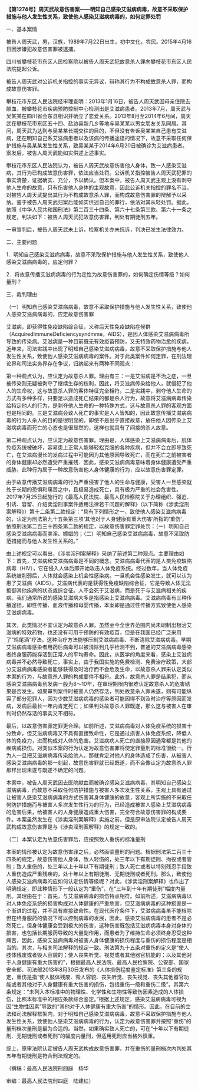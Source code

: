 **【第1274号】周天武故意伤害案——明知自己感染艾滋病病毒，故意不采取保护措施与他人发生性关系，致使他人感染艾滋病病毒的，如何定罪处罚**

一、基本案情

被告人周天武，男，汉族，1989年7月22日出生，初中文化，农民。2015年4月16日因涉嫌犯故意伤害罪被逮捕。

四川省攀枝花市东区人民检察院以被告人周天武犯故意杀人罪向攀枝花市东区人民法院提起公诉。

被告人周天武对公诉机关指控的事实无异议，辩称其行为不构成故意杀人罪，而构成故意伤害罪。

攀枝花市东区人民法院经审理查明：2013年1月16日，被告人周天武因母亲住院去献血，被攀枝花市疾病预防控制中心检测出是艾滋病患者。2013年7月，周天武与吴某某在四川省会东县相识并确立了恋爱关系。2013年8月至2014年6月间，周天武在攀枝花市东区五十四、盐边县新几乡等地与吴某某以男女朋友关系同居。其问，周天武为达到与吴某某长期交往的目的，不但没有告诉吴某某自己患有艾滋病，还在明知自己系艾滋病患者以及该病的传播途径的情况下，故意不采取任何保护措施与吴某某发生性关系，致吴某某于2014年6月20日被确诊为艾滋病患者。案发后，被告人周天武能如实供述上述事实。

攀枝花市东区人民法院认为，被告人周天武故意伤害他人身体，致一人感染艾滋病，其行为已构成故意伤害罪，依法应当处罚。公诉机关指控被告人周天武犯罪的事实清楚，证据确实、充分，予以确认。但本案中，被告人周天武主观上没有剥夺他人生命的故意，只有伤害他人身体的主观故意，因此公诉机关指控的罪名不当。对被告人周天武提出其行为不构成故意杀人罪，而构成故意伤害罪的辩解予以采纳。鉴于被告人周天武归案后能如实供述自己的罪行，依法对其从轻处罚。据此，依照《中华人民共和国刑法》第二百三十四条、第六十七条第三款、第六十一条之规定，判决如下：被告人周天武犯故意伤害罪，判处有期徒刑五年。

一审宣判后，被告人周天武未上诉，检察机关亦未抗诉，判决已发生法律效力。

二、主要问题

1．明知自己感染艾滋病病毒，故意不采取保护措施与他人发生性关系，致使他人感染艾滋病病毒的，应定何罪？

2．将故意传播艾滋病病毒的行为定性为故意伤害罪的，如何确定伤情等级？如何量刑？

三、裁判理由

（一）明知自己感染艾滋病病毒，故意不采取保护措施与他人发生性关系，致使他人感染艾滋病病毒的，应定故意伤害罪

艾滋病，即获得性免疫缺陷综合征，义称后天性免疫缺陷症候群（AcquiredImmuneDeficiencysyndmme，AIDS），是因人体感染艾滋病病毒所导致的传染病。艾滋病是一种目前既无有效疫苗预防，又无特效药物治愈的疾病。近年来，司法实践中出现了明知自己感染艾滋病病毒，故意不采取保护措施与他人发生性关系，致使他人感染艾滋病病毒的案件。对于此类案件如何定罪，在刑法理论界和司法实务界存在争议，归纳起来有两种不同观点：

第一种观点认为，应认定为故意杀人罪。理由有三：一是艾滋病是不治之症，一旦被传染则无疑被剥夺了继续生存的权利，因此，将艾滋病传染给他人，就侵犯了他人的生命权，这与故意杀人罪的客体特征完全相符。二是实践中，剥夺他人生命的方式有多种多样，只要足以造成死亡结果的都是杀人行为，故意将艾滋病病毒传染给特定他人的行为，是剥夺他人生命的一种特殊方式，这与故意杀人罪的客观方面也是相同的。三是艾滋病会致人死亡的事实是人人皆知的，因此故意传播艾滋病病毒的行为人杀人的目的是很明显的。即使不是出于直接故意，放任他人因传染上艾滋病病毒而死亡的心态也是很显然的，这样也就具有了间接的杀人故意。

第二种观点认为，应认定为故意伤害罪。理由是，人体感染上艾滋病病毒后，肌体免疫系统被破坏，容易患上正常人能够轻松克服的各种疾病，但并不会立即导致死亡，在艾滋病漫长的发病过程中可能因为其他原因导致死亡，而在死亡之前被害者的身体健康却必然遭受严重摧残．因此，感染艾滋病病毒意味着身体健康遭受严重威胁，此种行为属于一种故意伤害他人身体健康的行为，应以故意伤害罪定罪。

由于故意传播艾滋病病毒的行为严重侵害了他人的生命与健康，受害人一旦感染就处于长期的恐惧和痛苦之中，且极易造成死亡，具有极为严重的社会危害性。2017年7月25日起施行的《最高人民法院、最高人民检察院关于办理组织、强迫、引诱、容留、介绍卖淫刑事案件适用法律若干问题的解释》（以下简称《涉卖淫刑案解释》）第十二条第二款规定：“具有下列情形之一，致使他人感染艾滋病病毒的，认定为刑法第九十五条第三项‘其他对于人身健康有重大伤害’所指的‘重伤’，依照刑法第二百三十四条第二款的规定，以故意伤害罪定罪处罚：（一）明知自己感染艾滋病病毒而卖淫、嫖娼的；（二）明知自己感染艾滋病病毒，故意不采取防范措施而与他人发生性关系的。”

由上述规定可以看出，《涉卖淫刑案解释》采纳了前述第二种观点。主要理由如下：首先，艾滋病和艾滋病病毒是不同的概念。艾滋病病毒代表的是人类免疫缺陷病毒（HIV），它在侵入人体后即开始攻击人体免疫系统。经过数年，当人体免疫系统被削弱后，人体就会感染上机会性感染病。一旦机会性感染发生，就可以认为患了艾滋病（AIDS）。艾滋病代表的是获得性免疫缺陷综合征，它是导致人体无法抵御其他疾病的状态或综合征。人不会死于艾滋病，而是死于与艾滋病相关的疾病。我们通常所说的感染艾滋病大多是指感染上艾滋病病毒。艾滋病病毒有三种传播途径，即性传播、血液传播和母婴传播，本案即是通过性传播方式致使他人感染艾滋病病毒。

其次，此类情况不宜认定为故意杀人罪。虽然至今全世界范围内尚未研制出根治艾滋病的特效药物，也还没有可用于预防的有效疫苗，但是在我国已经广泛采用了“鸡尾酒”疗法，这种治疗方法能够压制艾滋病病毒、不断清除艾滋病病毒。早期艾滋病病毒感染者用药后病毒可以被清除到几乎检测不到，普通的艾滋病病毒感染者终身服药能存活到正常人的平均寿命。因此，从医学的角度来看，感染上艾滋病病毒并不必然导致死亡，事实上，由于我国实施的免费检测、免费治疗政策，大部分艾滋病病毒感染者能够获得及时治疗而不会危及生命，以故意杀人罪来认定类似本案的行为，与故意杀人罪的构成要件不相符。此外，故意杀人罪是结果犯，而从感染艾滋病病毒到发病一般为8～10年，在审理期限内很难认定故意杀人的危害结果是否发生。如果审判案件时被害人仍然存活，判处故意杀人罪未遂，则有可能纵容了部分犯罪人，因为少数艾滋病病毒的感染者可能因得不到及时治疗等原因而发病，发病后最长一年内肯定死亡；如果判处故意杀人罪既遂，那么这与被害人在审判时仍然存活的事实又不相符。

最后，以故意伤害罪定罪更合理。如前所述，艾滋病病毒对人体免疫系统的损害十分致命，但艾滋病病毒又不具有直接致命性，它是通过损害人体免疫系统，降低人体的免疫力，进而构成对人体的危害。艾滋病病人死亡的直接原因通常都是其他的疾病或损伤。对类似本案的行为认定为故意伤害罪将使定罪量刑的标准很统一。行为人一旦把艾滋病病毒传染给他人，那就肯定对他人的身体造成了伤害，从被害人感染艾滋病病毒的那一刻起，故意伤害罪就已经既遂，而不会像认定为故意杀人罪那样出现未遂与既遂不确定的问题。

本案中，被告人周天武因去医院献血而被确诊感染艾滋病病毒，其明知自己感染艾滋病病毒，而故意不采取任何防护措施与被害人多次发生性关系，主观上具有通过让被害人感染艾滋病病毒的方式伤害其身体健康的故意，客观上所实施的不采取任何防护措施而与被害人多次发生性行为的行为，已经造成被害人感染上艾滋病病毒的危害后果，给被害人的人身健康造成重大伤害，完全符合故意伤害罪的构成要件。本案虽然发生在《涉卖淫刑案解释》实施之前，但是原审法院认定被告人周天武构成故意伤害罪是与《涉卖淫刑案解释》的规定一致的。

（二）本案认定为故意伤害罪后，应按照致人重伤的标准量刑

本案的情形被认定为故意伤害罪之后，必然面临量刑的问题。根据刑法第二百三十四条的规定，故意伤害他人身体，致人轻伤的，处三年以下有期徒刑、拘役或者管制；致人重伤的，处三年以上十年以下有期徒刑；致人死亡或者以特别残忍手段致人重伤造成严重残疾的，处十年以上有期徒刑、无期徒刑或者死刑。那么，致使他人感染艾滋病病毒的应如何认定伤情等级呢？对此，《涉卖淫刑案解释》也作出了明确规定，即此种情形下一般认定为“重伤”，在“三年到十年有期徒刑”幅度内量刑。其理由在于：首先，与艾滋病病毒的损伤特点相符。如前所述，艾滋病病毒以对人体免疫系统的损害构成对人体健康的严重危害，但艾滋病病毒的这种损害是一个渐进的过程，并不具有直接致命性。在现代医疗条件下，艾滋病病毒虽不能根除但在终身服药的情况下可以控制病毒的发展，因此，感染艾滋病病毒的患者不是必然死亡，但身体健康会受到极大的伤害，这种伤害既包括艾滋病病毒本身对身体的损害，也包括长期服药导致的大量副作用，而患者为了维持生命必须终身忍受这种痛苦，因此，感染艾滋病病毒对被害人身体健康的损伤程度与重伤的损伤程度是相当的。其次，与相关司法解释的规定一致。刑法第九十五条对重伤的定义是“使人肢体残废或者毁人容貌的；使人丧失听觉、视觉或者其他器官机能的；以及其他对于人身健康有重大伤害的”，根据最高人民法院、最高人民检察院、公安部、国家安全部、司法部2013年8月30日发布的《人体损伤程度鉴定标准》第三条的规定，重伤是指“使人肢体残废、毁人容貌、丧失听觉、丧失视觉、丧失其他器官功能或者其他对于人身健康有重大伤害的损伤，包括重伤一级和重伤二级”。其第六条规定：“未列入本标准中的物理性、化学性和生物性等致伤因素造成的人体损伤，比照本标准中的相应条款综合鉴定。”根据上述规定，感染艾滋病病毒可视为因“生物性因素”导致的“其他对于人体健康有重大伤害”的情形。因此，在目前的立法和司法解释框架内，对于明知自己感染艾滋病病毒，故意不采取保护措施与他人发生性关系，致使他人感染艾滋病病毒的行为，认定为故意伤害罪并按照“重伤”的量刑档次量刑是最为合适的。当然，如果确实致人死亡的，可在“十年以下有期徒刑、无期徒刑或者死刑”的幅度内量刑，但适用死刑应当格外慎重。

综上，原审法院认定被告人周天武构成故意伤害罪，并在重伤的量刑档次内判处其五年有期徒刑是符合刑法规定的。

（撰稿：最高人民法院刑四庭　杨华

审编：最高人民法院刑四庭　陆建红）